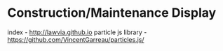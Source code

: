 # Construction/Maintenance Display
index - http://lawvia.github.io
particle js library - https://github.com/VincentGarreau/particles.js/
